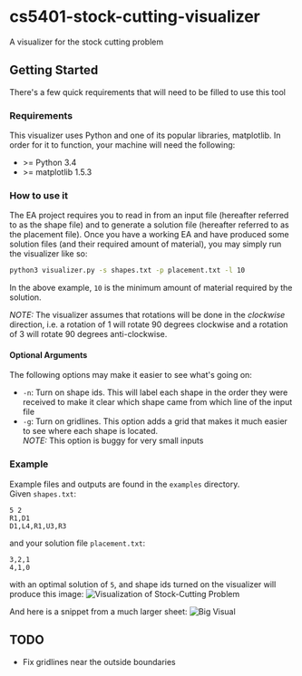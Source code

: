 # cs5401-stock-cutting-visualizer
A visualizer for the stock cutting problem

## Getting Started
There's a few quick requirements that will need to be filled to use this tool


### Requirements
This visualizer uses Python and one of its popular libraries, matplotlib.
In order for it to function, your machine will need the following:
* \>= Python 3.4
* \>= matplotlib 1.5.3

### How to use it

The EA project requires you to read in from an input file (hereafter referred
to as the shape file) and to generate a solution file (hereafter referred to as
the placement file). Once you have a working EA and have produced some solution
files (and their required amount of material), you may simply run the
visualizer like so:
```bash
python3 visualizer.py -s shapes.txt -p placement.txt -l 10
```
In the above example, `10` is the minimum amount of material required by the
solution.

*NOTE:* The visualizer assumes that rotations will be done in the _clockwise_
direction, i.e. a rotation of 1 will rotate 90 degrees clockwise and a rotation
of 3 will rotate 90 degrees anti-clockwise.

#### Optional Arguments
The following options may make it easier to see what's going on:
* `-n`: Turn on shape ids. This will label each shape in the order they were
  received to make it clear which shape came from which line of the input file
* `-g`: Turn on gridlines. This option adds a grid that makes it much easier to
  see where each shape is located.  
  *NOTE:* This option is buggy for very small inputs

### Example
Example files and outputs are found in the `examples` directory.  
Given `shapes.txt`:
```
5 2
R1,D1
D1,L4,R1,U3,R3
```
and your solution file `placement.txt`:
```
3,2,1
4,1,0
```
with an optimal solution of `5`, and shape ids turned on the visualizer will
produce this image: ![Visualization of Stock-Cutting
Problem](examples/visual.png?raw=true)

And here is a snippet from a much larger sheet: ![Big
Visual](examples/visual2.png?raw=true)

## TODO
* Fix gridlines near the outside boundaries

